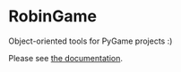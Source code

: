 # RobinGame
Object-oriented tools for PyGame projects :) 

Please see [the documentation](https://binnev.github.io/robingame/).